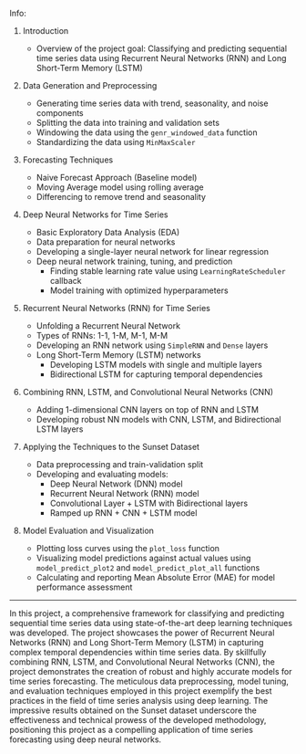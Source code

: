 Info:

1. Introduction
   - Overview of the project goal: Classifying and predicting sequential time series data using Recurrent Neural Networks (RNN) and Long Short-Term Memory (LSTM)

2. Data Generation and Preprocessing
   - Generating time series data with trend, seasonality, and noise components
   - Splitting the data into training and validation sets
   - Windowing the data using the `genr_windowed_data` function
   - Standardizing the data using `MinMaxScaler`

3. Forecasting Techniques
   - Naive Forecast Approach (Baseline model)
   - Moving Average model using rolling average
   - Differencing to remove trend and seasonality

4. Deep Neural Networks for Time Series
   - Basic Exploratory Data Analysis (EDA)
   - Data preparation for neural networks
   - Developing a single-layer neural network for linear regression
   - Deep neural network training, tuning, and prediction
     - Finding stable learning rate value using `LearningRateScheduler` callback
     - Model training with optimized hyperparameters

5. Recurrent Neural Networks (RNN) for Time Series
   - Unfolding a Recurrent Neural Network
   - Types of RNNs: 1-1, 1-M, M-1, M-M
   - Developing an RNN network using `SimpleRNN` and `Dense` layers
   - Long Short-Term Memory (LSTM) networks
     - Developing LSTM models with single and multiple layers
     - Bidirectional LSTM for capturing temporal dependencies

6. Combining RNN, LSTM, and Convolutional Neural Networks (CNN)
   - Adding 1-dimensional CNN layers on top of RNN and LSTM
   - Developing robust NN models with CNN, LSTM, and Bidirectional LSTM layers

7. Applying the Techniques to the Sunset Dataset
   - Data preprocessing and train-validation split
   - Developing and evaluating models:
     - Deep Neural Network (DNN) model
     - Recurrent Neural Network (RNN) model
     - Convolutional Layer + LSTM with Bidirectional layers
     - Ramped up RNN + CNN + LSTM model

8. Model Evaluation and Visualization
   - Plotting loss curves using the `plot_loss` function
   - Visualizing model predictions against actual values using `model_predict_plot2` and `model_predict_plot_all` functions
   - Calculating and reporting Mean Absolute Error (MAE) for model performance assessment

---------------------------------------------------------------------------------------------

In this project, a comprehensive framework for classifying and predicting sequential time series data using state-of-the-art deep learning techniques was developed. The project showcases the power of Recurrent Neural Networks (RNN) and Long Short-Term Memory (LSTM) in capturing complex temporal dependencies within time series data. By skillfully combining RNN, LSTM, and Convolutional Neural Networks (CNN), the project demonstrates the creation of robust and highly accurate models for time series forecasting. The meticulous data preprocessing, model tuning, and evaluation techniques employed in this project exemplify the best practices in the field of time series analysis using deep learning. The impressive results obtained on the Sunset dataset underscore the effectiveness and technical prowess of the developed methodology, positioning this project as a compelling application of time series forecasting using deep neural networks.
